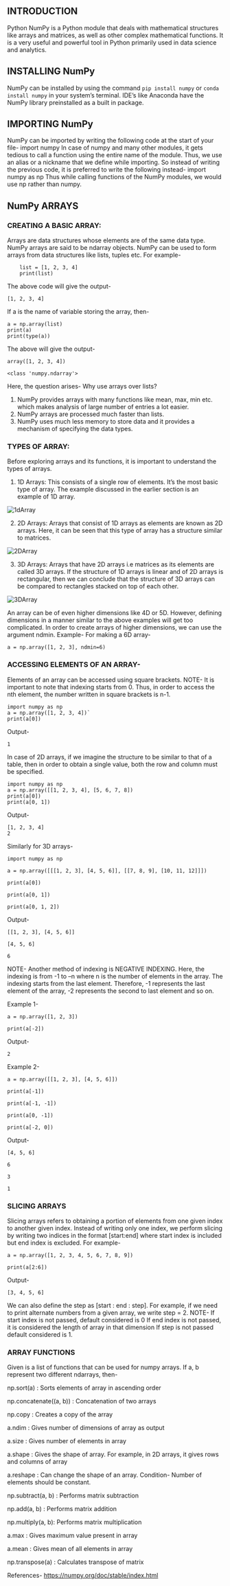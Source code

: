 ## INTRODUCTION
Python NumPy is a Python module that deals with mathematical structures like arrays and matrices, as well as other complex mathematical functions. It is a very useful and powerful tool in Python primarily used in data science and analytics.

## INSTALLING NumPy
NumPy can be installed by using the command
` pip install numpy `
or 
` conda install numpy `
in your system’s terminal.
IDE’s like Anaconda have the NumPy library preinstalled as a built in package.

## IMPORTING NumPy
NumPy can be imported by writing the following code at the start of your file-
import numpy
In case of numpy and many other modules, it gets tedious to call a function using the entire name of the module. Thus, we use an alias or a nickname that we define while importing.
So instead of writing the previous code, it is preferred to write the following instead-
import numpy as np
Thus while calling functions of the NumPy modules, we would use np rather than numpy.

## NumPy ARRAYS
### CREATING A BASIC ARRAY:
Arrays are data structures whose elements are of the same data type. NumPy arrays are said to be ndarray objects.
NumPy can be used to form arrays from data structures like lists, tuples etc.
For example-

``` 
    list = [1, 2, 3, 4]
    print(list) 
```

The above code will give the output-

```
[1, 2, 3, 4]
```

If a is the name of variable storing the array, then-

```
a = np.array(list)
print(a)
print(type(a))
```

The above will give the output-

```
array([1, 2, 3, 4])

<class 'numpy.ndarray'>
```

Here, the question arises- Why use arrays over lists?
1.	NumPy provides arrays with many functions like mean, max, min etc. which makes analysis of large number of entries a lot easier. 
2.	NumPy arrays are processed much faster than lists.
3.	NumPy uses much less memory to store data and it provides a mechanism of specifying the data types.

### TYPES OF ARRAY:
Before exploring arrays and its functions, it is important to understand the types of arrays.
1.	1D Arrays: This consists of a single row of elements. It’s the most basic type of array. The example discussed in the earlier section is an example of 1D array.

![1dArray](https://github.com/mridu-pant/winter-of-contributing/blob/9f6caf5392dfd09f15ae50ab89d97f9902231b21/Python/Python_Numpy/images/python%20numpy%201d.jpg)

2.	2D Arrays: Arrays that consist of 1D arrays as elements are known as 2D arrays. Here, it can be seen that this type of array has a structure similar to matrices. 

![2DArray](https://github.com/mridu-pant/winter-of-contributing/blob/9f6caf5392dfd09f15ae50ab89d97f9902231b21/Python/Python_Numpy/images/python%20numpy%202d.jpg)

3.	3D Arrays: Arrays that have 2D arrays i.e matrices as its elements are called 3D arrays. 
If the structure of 1D arrays is linear and of 2D arrays is rectangular, then we can conclude that the structure of 3D arrays can be compared to rectangles stacked on top of each other.

![3DArray](https://github.com/mridu-pant/winter-of-contributing/blob/9f6caf5392dfd09f15ae50ab89d97f9902231b21/Python/Python_Numpy/images/python%20numpy%203d.jpg)

An array can be of even higher dimensions like 4D or 5D. However, defining dimensions in a manner similar to the above examples will get too complicated.
In order to create arrays of higher dimensions, we can use the argument ndmin.
Example-
For making a 6D array-

``` 
a = np.array([1, 2, 3], ndmin=6)
```

### ACCESSING ELEMENTS OF AN ARRAY-
Elements of an array can be accessed using square brackets.
NOTE- It is important to note that indexing starts from 0. Thus, in order to access the nth element, the number written in square brackets is n-1.

```
import numpy as np
a = np.array([1, 2, 3, 4])`
print(a[0])
```

Output-

```
1
```

In case of 2D arrays, if we imagine the structure to be similar to that of a table, then in order to obtain a single value, both the row and column must be specified.

```
import numpy as np
a = np.array([[1, 2, 3, 4], [5, 6, 7, 8])
print(a[0])
print(a[0, 1])
```

Output-

```
[1, 2, 3, 4]
2
```

Similarly for 3D arrays-

```
import numpy as np

a = np.array([[[1, 2, 3], [4, 5, 6]], [[7, 8, 9], [10, 11, 12]]])

print(a[0])

print(a[0, 1])

print(a[0, 1, 2])
```

Output-

```
[[1, 2, 3], [4, 5, 6]]

[4, 5, 6]

6
```

NOTE- Another method of indexing is NEGATIVE INDEXING.
Here, the indexing is from -1 to –n where n is the number of elements in the array. The indexing starts from the last element. Therefore, -1 represents the last element of the array, -2 represents the second to last element and so on.

Example 1-

```
a = np.array([1, 2, 3])

print(a[-2])
```

Output-
```
2
```

Example 2-
```
a = np.array([[1, 2, 3], [4, 5, 6]])

print(a[-1])

print(a[-1, -1])

print(a[0, -1])

print(a[-2, 0])
```

Output-

```
[4, 5, 6]

6

3

1
```

### SLICING ARRAYS
Slicing arrays refers to obtaining a portion of elements from one given index to another given index.
Instead of writing only one index, we perform slicing by writing two indices in the format [start:end] where start index is included but end index is excluded. For example-

```
a = np.array([1, 2, 3, 4, 5, 6, 7, 8, 9])

print(a[2:6])
```

Output-

```
[3, 4, 5, 6]
```

We can also define the step as [start : end : step]. For example, if we need to print alternate numbers from a given array, we write step = 2.
NOTE- If start index is not passed, default considered is 0
             If end index is not passed, it is considered the length of array in that dimension
             If step is not passed default considered is 1. 

### ARRAY FUNCTIONS
Given is a list of functions that can be used for numpy arrays. If a, b represent two different ndarrays, then-

np.sort(a) : Sorts elements of array in ascending order

np.concatenate((a, b)) : Concatenation of two arrays

np.copy : Creates a copy of the array

a.ndim : Gives number of dimensions of array as output

a.size : Gives number of elements in array

a.shape : Gives the shape of array. For example, in 2D arrays, it gives rows and columns of array

a.reshape : Can change the shape of an array. Condition- Number of elements should be constant.

np.subtract(a, b) : Performs matrix subtraction

np.add(a, b) : Performs matrix addition

np.multiply(a, b): Performs matrix multiplication

a.max : Gives maximum value present in array

a.mean : Gives mean of all elements in array

np.transpose(a) : Calculates transpose of matrix


References-
https://numpy.org/doc/stable/index.html
